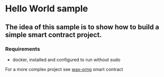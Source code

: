 # Hello World sample

## The idea of this sample is to show how to build a simple smart contract project.

### Requirements
- docker, installed and configured to run without sudo

For a more complex project see [wax-orng](https://github.com/worldwide-asset-exchange/wax-orng) smart contract


